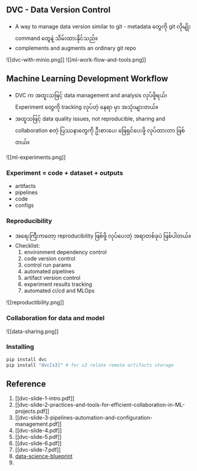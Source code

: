 DVC - Data Version Control
--------
- A way to manage data version similar to git - metadata တွေကို git လိုမျိုး command တွေနဲ့ သိမ်းထားနိုင်သည်။
- complements and augments an ordinary git repo

![[dvc-with-minio.png]]
![[ml-work-flow-and-tools.png]]

Machine Learning Development Workflow
----
- DVC က အထူးသဖြင့် data management and analysis လုပ်ဖို့ရယ်၊ Experiment တွေကို tracking လုပ်တဲ့ နေရာ မှာ  အသုံးများတယ်။
- အထူသဖြင့် data quality issues, not reproducible, sharing and collaboration စတဲ့ ပြဿနာတွေကို ဦးစားပေး ဖြေရှင်ပေးဖို့ လုပ်ထားတာ ဖြစ်တယ်။ 


![[ml-experiments.png]]
### Experiment = code + dataset + outputs

- artifacts
- pipelines
- code
- configs

### Reproducibility 

- အရေးကြီးကတော့ reproducibility ဖြစ်ဖို့ လုပ်ပေးတဲ့ အရာတစ်ခုပဲ ဖြစ်ပါတယ်။
- Checklist:
	1. environment dependency control
	2. code version control
	3. control run params
	4. automated pipelines
	5. artifact version control
	6. experiment results tracking
	7. automated ci/cd and MLOps

![[reproductibility.png]]

### Collaboration for data and model 

![[data-sharing.png]]
### Installing

```bash
pip install dvc
pip install "dvc[s3]" # for s3 relate remote artifacts storage
```



Reference 
---
1. [[dvc-slide-1-intro.pdf]]
2. [[dvc-slide-2-practices-and-tools-for-efficient-collaboration-in-ML-projects.pdf]]
3. [[dvc-slide-3-pipelines-automation-and-configuration-management.pdf]]
4. [[dvc-slide-4.pdf]]
5. [[dvc-slide-5.pdf]]
6. [[dvc-slide-6.pdf]]
7. [[dvc-slide-7.pdf]]
8. [data-science-blueprint](https://data-science-blueprint.readthedocs.io/)
9. 